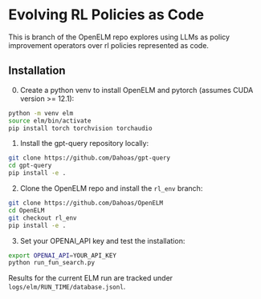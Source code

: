 # Evolving RL Policies as Code

This is branch of the OpenELM repo explores using LLMs as policy improvement operators over rl policies represented as code.

## Installation

0. Create a python venv to install OpenELM and pytorch (assumes CUDA version >= 12.1):

```bash
python -m venv elm
source elm/bin/activate
pip install torch torchvision torchaudio
```

1. Install the gpt-query repository locally:

```bash
git clone https://github.com/Dahoas/gpt-query
cd gpt-query
pip install -e .
```

2. Clone the OpenELM repo and install the `rl_env` branch:

```bash
git clone https://github.com/Dahoas/OpenELM
cd OpenELM
git checkout rl_env
pip install -e .
```

3. Set your OPENAI_API key and test the installation:

```bash
export OPENAI_API=YOUR_API_KEY
python run_fun_search.py
```

Results for the current ELM run are tracked under `logs/elm/RUN_TIME/database.jsonl`.
